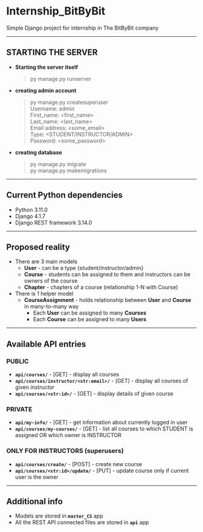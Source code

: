 # Internship_BitByBit
Simple Django project for internship in The BitByBit company

***
## STARTING THE SERVER
* **Starting the server itself**
    > py manage.py runserver
* **creating admin account**
    > py manage.py createsuperuser<br>
    > Username: admin<br>
    > First_name: <first_name><br>
    > Last_name: <last_name><br>
    > Email address: \<some_email\><br>
    > Type: <STUDENT/INSTRUCTOR/ADMIN><br>
    > Password: \<some_password\><br>
* **creating database**
    > py manage.py migrate<br>
    > py manage.py makemigrations<br>

***
## Current Python dependencies
* Python 3.11.0
* Django 4.1.7
* Django REST framework 3.14.0

***
## Proposed reality
* There are 3 main models
  * **User** - can be a type {student/instructor/admin}
  * **Course** - students can be assigned to them and instructors can be owners of the course
  * **Chapter** - chapters of a course (relationship 1-N with Course)
* There is 1 helper model
  * **CourseAssignment** - holds relationship between **User** and **Course** in many-to-many way
    * Each **User** can be assigned to many **Courses**
    * Each **Course** can be assigned to many **Users**

***
## Available API entries

### PUBLIC
* **`api/courses/`** - [GET] - display all courses
* **`api/courses/instructor/<str:email>/`** - [GET] - display all courses of given *instructor*
* **`api/courses/<str:id>/`** - [GET] - display details of given course

### PRIVATE
* **`api/my-info/`** - [GET] - get information about currently logged in user
* **`api/courses/my-courses/`** - [GET] - list all courses to which STUDENT is assigned OR which owner is INSTRUCTOR

### ONLY FOR INSTRUCTORS (superusers)
* **`api/courses/create/`** - [POST] - create new course
* **`api/courses/<str:id>/update/`** - [PUT] - update course only if current user is the owner

***
## Additional info

* Models are stored in **`master_CS`** app
* All the REST API connected files are stored in **`api`** app